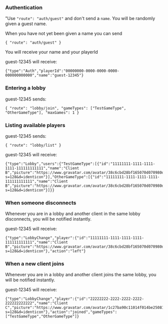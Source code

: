 ### Authentication

"Use `"route": "auth/guest"` and don't send a `name`. You will be randomly given a guest name.

When you have not yet been given a name you can send

    { "route": "auth/guest" }

You will receive your name and your playerId

guest-12345 will receive:

    {"type":"Auth","playerId":"00000000-0000-0000-0000-000000000000","name":"guest-12345"}

### Entering a lobby

guest-12345 sends:

    { "route": "lobby/join", "gameTypes": ["TestGameType", "OtherGameType"], "maxGames": 1 }

### Listing available players

guest-12345 sends:

    { "route": "lobby/list" }

guest-12345 will receive:

    {"type":"Lobby","users":{"TestGameType":[{"id":"11111111-1111-1111-1111-111111111111","name":"Client B","picture":"https://www.gravatar.com/avatar/38c6cbd28bf165070d070980dd1fb595?s=128&d=identicon"}],"OtherGameType":[{"id":"11111111-1111-1111-1111-111111111111","name":"Client B","picture":"https://www.gravatar.com/avatar/38c6cbd28bf165070d070980dd1fb595?s=128&d=identicon"}]}}

### When someone disconnects

Whenever you are in a lobby and another client in the same lobby disconnects, you will be notified instantly.

guest-12345 will receive:

    {"type":"LobbyChange","player":{"id":"11111111-1111-1111-1111-111111111111","name":"Client B","picture":"https://www.gravatar.com/avatar/38c6cbd28bf165070d070980dd1fb595?s=128&d=identicon"},"action":"left"}

### When a new client joins

Whenever you are in a lobby and another client joins the same lobby, you will be notified instantly.

guest-12345 will receive:

    {"type":"LobbyChange","player":{"id":"22222222-2222-2222-2222-222222222222","name":"Client C","picture":"https://www.gravatar.com/avatar/1c27ba90c11014f014be250818fd3443?s=128&d=identicon"},"action":"joined","gameTypes":["TestGameType","OtherGameType"]}

